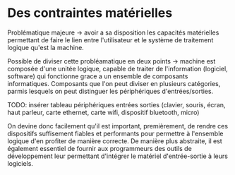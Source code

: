 # Des contraintes matérielles
Problématique majeure -> avoir a sa disposition les capacités matérielles permettant de faire le lien entre l'utilisateur et le système de traitement logique qu'est la machine. 

Possible de diviser cette probléamatique en deux points -> machine est composée d'une unitée logique, capable de traiter de l'information (logiciel, software) qui fonctionne grace a un ensemble de composants informatiques. Composants que l'on peut diviser en plusieurs catégories, parmis lesquels on peut distinguer les périphériques d'entrées/sorties.

TODO: insérer tableau périphériques entrées sorties (clavier, souris, écran, haut parleur, carte ethernet, carte wifi, dispositif bluetooth, micro) 

On devine donc facilement qu'il est important, premièrement, de rendre ces dispositifs suffisement fiables et performants pour permettre à l'ensemble logique d'en profiter de manière correcte. 
De manière plus abstraite, il est également essentiel de fournir aux programmeurs des outils de développement leur permettant d'intégrer le matériel d'entrée-sortie à leurs logiciels.
